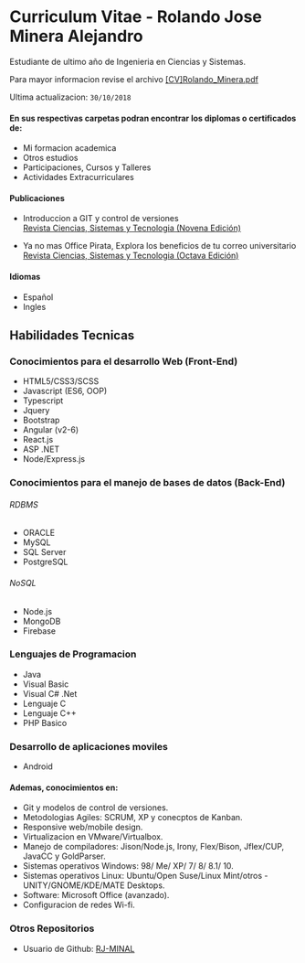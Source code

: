 # Curriculum Vitae - Rolando Jose Minera Alejandro

Estudiante de ultimo año de Ingenieria en Ciencias y Sistemas.

Para mayor informacion revise el archivo [[CV]Rolando_Minera.pdf](https://gitlab.com/RJ_Minera/curriculum/blob/master/%5BCV%5DRolando_Minera.pdf)

Ultima actualizacion: `30/10/2018`

#### En sus respectivas carpetas podran encontrar los diplomas o certificados de:

- Mi formacion academica
- Otros estudios
- Participaciones, Cursos y Talleres
- Actividades Extracurriculares

#### Publicaciones

- Introduccion a GIT y control de versiones
  <br/>[Revista Ciencias, Sistemas y Tecnologia (Novena Edición)](https://issuu.com/revistaecys/docs/novenaedicion#25)

- Ya no mas Office Pirata, Explora los beneficios de tu correo universitario
  <br/>[Revista Ciencias, Sistemas y Tecnologia (Octava Edición)](https://issuu.com/revistaecys/docs/junio2017-octavaedicion)

#### Idiomas

- Español
- Ingles

## Habilidades Tecnicas

### Conocimientos para el desarrollo Web (Front-End)

- HTML5/CSS3/SCSS
- Javascript (ES6, OOP)
- Typescript
- Jquery
- Bootstrap
- Angular (v2-6)
- React.js
- ASP .NET
- Node/Express.js

### Conocimientos para el manejo de bases de datos (Back-End)

###### RDBMS

- ORACLE
- MySQL
- SQL Server
- PostgreSQL

###### NoSQL

- Node.js
- MongoDB
- Firebase

### Lenguajes de Programacion

- Java
- Visual Basic
- Visual C# .Net
- Lenguaje C
- Lenguaje C++
- PHP Basico

### Desarrollo de aplicaciones moviles

- Android

#### Ademas, conocimientos en:

- Git y modelos de control de versiones.
- Metodologias Agiles: SCRUM, XP y conecptos de Kanban.
- Responsive web/mobile design.
- Virtualizacion en VMware/Virtualbox.
- Manejo de compiladores: Jison/Node.js, Irony, Flex/Bison, Jflex/CUP, JavaCC y GoldParser.
- Sistemas operativos Windows: 98/ Me/ XP/ 7/ 8/ 8.1/ 10.
- Sistemas operativos Linux: Ubuntu/Open Suse/Linux Mint/otros - UNITY/GNOME/KDE/MATE Desktops.
- Software: Microsoft Office (avanzado).
- Configuracion de redes Wi-fi.

### Otros Repositorios

- Usuario de Github: [RJ-MINAL](https://github.com/RJ-MINAL)
